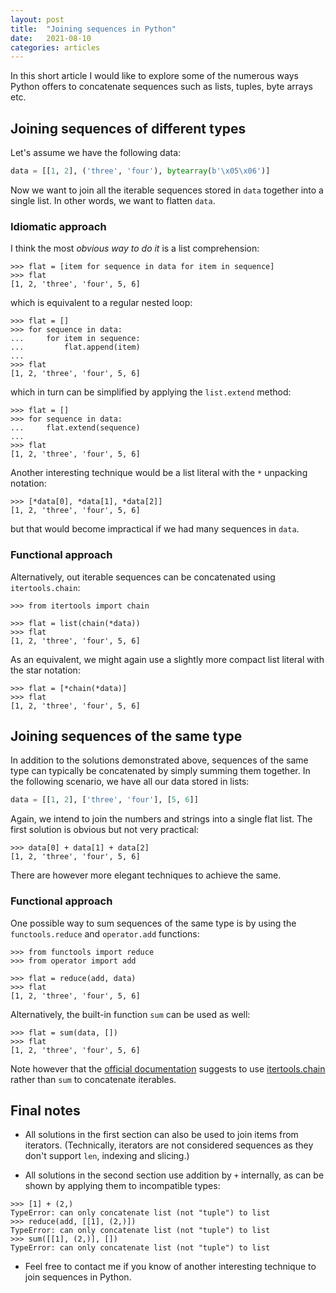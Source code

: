 ```yaml
---
layout: post
title:  "Joining sequences in Python"
date:   2021-08-10
categories: articles
---
```


In this short article I would like to explore some of the numerous ways Python
offers to concatenate sequences such as lists, tuples, byte arrays etc.

## Joining sequences of different types

Let's assume we have the following data:

```python
data = [[1, 2], ('three', 'four'), bytearray(b'\x05\x06')]
```

Now we want to join all the iterable sequences stored in `data` together into
a single list. In other words, we want to flatten `data`.

### Idiomatic approach

I think the most *obvious way to do it* is a list comprehension:

```pycon
>>> flat = [item for sequence in data for item in sequence]
>>> flat
[1, 2, 'three', 'four', 5, 6]
```

which is equivalent to a regular nested loop:

```pycon
>>> flat = []
>>> for sequence in data:
...     for item in sequence:
...         flat.append(item)
... 
>>> flat
[1, 2, 'three', 'four', 5, 6]
```

which in turn can be simplified by applying the `list.extend` method:

```pycon
>>> flat = []
>>> for sequence in data:
...     flat.extend(sequence)
... 
>>> flat
[1, 2, 'three', 'four', 5, 6]
```

Another interesting technique would be a list literal with the `*` unpacking
notation:

```pycon
>>> [*data[0], *data[1], *data[2]]
[1, 2, 'three', 'four', 5, 6]
```

but that would become impractical if we had many sequences in `data`.

### Functional approach

Alternatively, out iterable sequences can be concatenated using
`itertools.chain`:

```pycon
>>> from itertools import chain

>>> flat = list(chain(*data))
>>> flat
[1, 2, 'three', 'four', 5, 6]
```

As an equivalent, we might again use a slightly more compact list literal with the
star notation:

```pycon
>>> flat = [*chain(*data)]
>>> flat
[1, 2, 'three', 'four', 5, 6]
```

## Joining sequences of the same type

In addition to the solutions demonstrated above, sequences of the same type can
typically be concatenated by simply summing them together. In the following
scenario, we have all our data stored in lists:

```python
data = [[1, 2], ['three', 'four'], [5, 6]]
```

Again, we intend to join the numbers and strings into a single flat list. The
first solution is obvious but not very practical:

```pycon
>>> data[0] + data[1] + data[2]
[1, 2, 'three', 'four', 5, 6]
```

There are however more elegant techniques to achieve the same.

### Functional approach

One possible way to sum sequences of the same type is by using the
`functools.reduce` and `operator.add` functions:

```pycon
>>> from functools import reduce
>>> from operator import add

>>> flat = reduce(add, data)
>>> flat
[1, 2, 'three', 'four', 5, 6]
```

Alternatively, the built-in function `sum` can be used as well:

```pycon
>>> flat = sum(data, [])
>>> flat
[1, 2, 'three', 'four', 5, 6]
```

Note however that the [official documentation][docs_sum] suggests to use
[itertools.chain][docs_chain] rather than `sum` to concatenate iterables.

## Final notes

- All solutions in the first section can also be used to join items from
iterators. (Technically, iterators are not considered sequences as they don't
support `len`, indexing and slicing.)

- All solutions in the second section use addition by `+` internally, as can be
shown by applying them to incompatible types:
```pycon
>>> [1] + (2,)
TypeError: can only concatenate list (not "tuple") to list
>>> reduce(add, [[1], (2,)])
TypeError: can only concatenate list (not "tuple") to list
>>> sum([[1], (2,)], [])
TypeError: can only concatenate list (not "tuple") to list
```

- Feel free to contact me if you know of another interesting technique to
join sequences in Python.

[docs_sum]: https://docs.python.org/3/library/functions.html#sum
[docs_chain]: https://docs.python.org/3/library/itertools.html#itertools.chain
